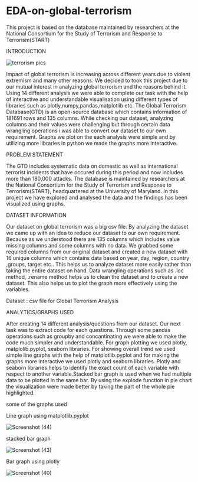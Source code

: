 # EDA-on-global-terrorism
This project is based on the database maintained by researchers at the National Consortium for the Study of Terrorism and Response to Terrorism(START)

INTRODUCTION

![terrorism pics](https://user-images.githubusercontent.com/121782863/217160979-19f8978f-9eb4-4126-a033-f2f3498fc1e4.jpg)

Impact of global terrorism is increasing across different years due to violent extremism and many other reasons. We decided to took this project due to our mutual interest in analyzing global terrorism and the reasons behind it. Using 14 different analysis we were able to complete our task with the help of interactive and understandable visualisation using different types of libraries such as plotly,numpy,pandas,matplotlib etc. The Global Terrorism Database(GTD) is an open-source database which contains information of 181691 rows and 135 columns. While checking our dataset, analyzing columns and their values were challenging but through certain data wrangling operations i was able to convert our dataset to our own requirement. Graphs we plot on the each analysis were simple and by utilizing more libraries in python we made the graphs more interactive.

PROBLEM STATEMENT

The GTD includes systematic data on domestic as well as international terrorist incidents that have occured during this period and now includes more than 180,000 attacks. The database is maintained by researchers at the National Consortium for the Study of Terrorism and Response to Terrorism(START), headquartered at the University of Maryland. In this project we have explored and analysed the data and the findings has been visualized using graphs.

DATASET INFORMATION

Our dataset on global terrorism was a big csv file. By analyzing the dataset we came up with an idea to reduce our dataset to our own requirement. Because as we understood there are 135 columns which includes value missing columns and some columns with no data. We grabbed some required columns from our original dataset and created a new dataset with 16 unique columns which contains data based on year, day, region, country ,groups, target etc.. This helps us to analyze dataset more easily rather than taking the entire dataset on hand. Data wrangling operations such as .loc method, .rename method  helps us to clean the dataset and to create a new dataset. This also helps us to plot the graph more effectively using the variables.

Dataset : csv file for Global Terrorism Analysis

ANALYTICS/GRAPHS USED

After creating 14 different analysis/questions from our dataset. Our next task was to extract code for each questions. Through some pandas operations such as groupby and concantinating we were able to make the code much simpler and understandable. For graph plotting we used plotly, matplolib.pyplot, seaborn libraries. For showing overall trend we used simple line graphs with the help of matplotlib.pyplot and for making the graphs more interactive we used plotly and seaborn libraries. Plotly and seaborn libraries helps to identify the exact count of each variable with respect to another variable.Stacked bar graph is used when we had multiple data to be plotted in the same bar. By using the explode function in pie chart the visualization were made better by taking the part of the whole pie highlighted.

some of the graphs used

Line graph using matplotlib.pyplot

![Screenshot (44)](https://user-images.githubusercontent.com/121782863/217161329-b01dda06-d00a-4c84-a991-4bbe9333faba.png)

stacked bar graph

![Screenshot (43)](https://user-images.githubusercontent.com/121782863/217161465-c6d55012-ca69-4abd-809a-d0a52047f5fb.png)

Bar graph using plotly

![Screenshot (40)](https://user-images.githubusercontent.com/121782863/217161592-bf936237-c97b-462c-a5fa-66853ab0d384.png)


